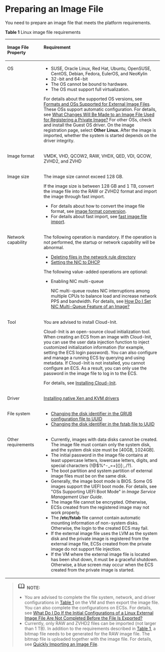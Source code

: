 # Preparing an Image File<a name="EN-US_TOPIC_0030713198"></a>

You need to prepare an image file that meets the platform requirements.

**Table  1**  Linux image file requirements

<a name="table85212269215"></a>
<table><thead align="left"><tr id="row853426172112"><th class="cellrowborder" valign="top" width="23.51%" id="mcps1.2.3.1.1"><p id="p12530269215"><a name="p12530269215"></a><a name="p12530269215"></a>Image File Property</p>
</th>
<th class="cellrowborder" valign="top" width="76.49000000000001%" id="mcps1.2.3.1.2"><p id="p1753152611212"><a name="p1753152611212"></a><a name="p1753152611212"></a>Requirement</p>
</th>
</tr>
</thead>
<tbody><tr id="row1453162692112"><td class="cellrowborder" valign="top" width="23.51%" headers="mcps1.2.3.1.1 "><p id="p1253182672119"><a name="p1253182672119"></a><a name="p1253182672119"></a>OS</p>
</td>
<td class="cellrowborder" valign="top" width="76.49000000000001%" headers="mcps1.2.3.1.2 "><a name="ul889991962516"></a><a name="ul889991962516"></a><ul id="ul889991962516"><li>SUSE, Oracle Linux, Red Hat, Ubuntu, OpenSUSE, CentOS, Debian, Fedora, EulerOS, and NeoKylin</li><li>32-bit and 64-bit</li><li>The OS cannot be bound to hardware.</li><li>The OS must support full virtualization.</li></ul>
<p id="p1787815142817"><a name="p1787815142817"></a><a name="p1787815142817"></a>For details about the supported OS versions, see <a href="formats-and-oss-supported-for-external-image-files.md">Formats and OSs Supported for External Image Files</a>. These OSs support automatic configuration. For details, see <a href="what-changes-will-be-made-to-an-image-file-used-for-registering-a-private-image.md">What Changes Will Be Made to an Image File Used for Registering a Private Image?</a> For other OSs, check and install the Guest OS driver. On the image registration page, select <strong id="b103120441069"><a name="b103120441069"></a><a name="b103120441069"></a>Other Linux.</strong> After the image is imported, whether the system is started depends on the driver integrity.</p>
</td>
</tr>
<tr id="row1653182610212"><td class="cellrowborder" valign="top" width="23.51%" headers="mcps1.2.3.1.1 "><p id="p4532026152119"><a name="p4532026152119"></a><a name="p4532026152119"></a>Image format</p>
</td>
<td class="cellrowborder" valign="top" width="76.49000000000001%" headers="mcps1.2.3.1.2 "><p id="p17531426152112"><a name="p17531426152112"></a><a name="p17531426152112"></a>VMDK, VHD, QCOW2, RAW, VHDX, QED, VDI, QCOW, ZVHD2, and ZVHD</p>
</td>
</tr>
<tr id="row15536261217"><td class="cellrowborder" valign="top" width="23.51%" headers="mcps1.2.3.1.1 "><p id="p353142692117"><a name="p353142692117"></a><a name="p353142692117"></a>Image size</p>
</td>
<td class="cellrowborder" valign="top" width="76.49000000000001%" headers="mcps1.2.3.1.2 "><p id="p1498992571314"><a name="p1498992571314"></a><a name="p1498992571314"></a>The image size cannot exceed 128 GB.</p>
<div class="p" id="p14410175834710"><a name="p14410175834710"></a><a name="p14410175834710"></a>If the image size is between 128 GB and 1 TB, convert the image file into the RAW or ZVHD2 format and import the image through fast import.<a name="ul16854182355610"></a><a name="ul16854182355610"></a><ul id="ul16854182355610"><li>For details about how to convert the image file format, see <a href="quickly-importing-an-image-file-(linux).md#li2635823142815">image format conversion</a>.</li><li>For details about fast import, see <a href="quickly-importing-an-image-file-overview.md">fast image file import</a>.</li></ul>
</div>
</td>
</tr>
<tr id="row3531626162117"><td class="cellrowborder" valign="top" width="23.51%" headers="mcps1.2.3.1.1 "><p id="p35313261219"><a name="p35313261219"></a><a name="p35313261219"></a>Network capability</p>
</td>
<td class="cellrowborder" valign="top" width="76.49000000000001%" headers="mcps1.2.3.1.2 "><p id="p197299113553"><a name="p197299113553"></a><a name="p197299113553"></a>The following operation is mandatory. If the operation is not performed, the startup or network capability will be abnormal.</p>
<a name="ul10942125439"></a><a name="ul10942125439"></a><ul id="ul10942125439"><li><a href="deleting-files-in-the-network-rule-directory.md">Deleting files in the network rule directory</a></li><li><a href="setting-the-nic-to-dhcp-(linux).md">Setting the NIC to DHCP</a></li></ul>
<p id="p1256214156553"><a name="p1256214156553"></a><a name="p1256214156553"></a>The following value-added operations are optional:</p>
<a name="ul1454250115714"></a><a name="ul1454250115714"></a><ul id="ul1454250115714"><li>Enabling NIC multi-queue<p id="p733615559471"><a name="p733615559471"></a><a name="p733615559471"></a>NIC multi-queue routes NIC interruptions among multiple CPUs to balance load and increase network PPS and bandwidth. For details, see <a href="how-do-i-set-nic-multi-queue-feature-of-an-image.md">How Do I Set NIC Multi-Queue Feature of an Image?</a></p>
</li></ul>
</td>
</tr>
<tr id="row1558028151811"><td class="cellrowborder" valign="top" width="23.51%" headers="mcps1.2.3.1.1 "><p id="p558018891810"><a name="p558018891810"></a><a name="p558018891810"></a>Tool</p>
</td>
<td class="cellrowborder" valign="top" width="76.49000000000001%" headers="mcps1.2.3.1.2 "><p id="p1657443219185"><a name="p1657443219185"></a><a name="p1657443219185"></a>You are advised to install Cloud-Init.</p>
<p id="p3276725102112"><a name="p3276725102112"></a><a name="p3276725102112"></a>Cloud-Init is an open-source cloud initialization tool. When creating an <span id="text1019113652116"><a name="text1019113652116"></a><a name="text1019113652116"></a>ECS</span><span id="text101922036142115"><a name="text101922036142115"></a><a name="text101922036142115"></a></span> from an image with Cloud-Init, you can use the user data injection function to inject customized initialization information (for example, setting the <span id="text10193113618218"><a name="text10193113618218"></a><a name="text10193113618218"></a>ECS</span><span id="text919323642112"><a name="text919323642112"></a><a name="text919323642112"></a></span> login password). You can also configure and manage a running <span id="text6194936132114"><a name="text6194936132114"></a><a name="text6194936132114"></a>ECS</span><span id="text12195036202113"><a name="text12195036202113"></a><a name="text12195036202113"></a></span> by querying and using metadata. If Cloud-Init is not installed, you cannot configure an <span id="text19766405228"><a name="text19766405228"></a><a name="text19766405228"></a>ECS</span><span id="text897719408224"><a name="text897719408224"></a><a name="text897719408224"></a></span>. As a result, you can only use the password in the image file to log in to the <span id="text297884042211"><a name="text297884042211"></a><a name="text297884042211"></a>ECS</span><span id="text179791540112213"><a name="text179791540112213"></a><a name="text179791540112213"></a></span>.</p>
<p id="p142251129111720"><a name="p142251129111720"></a><a name="p142251129111720"></a>For details, see <a href="installing-cloud-init.md">Installing Cloud-Init</a>.</p>
</td>
</tr>
<tr id="row20361842182918"><td class="cellrowborder" valign="top" width="23.51%" headers="mcps1.2.3.1.1 "><p id="p113644216291"><a name="p113644216291"></a><a name="p113644216291"></a>Driver</p>
</td>
<td class="cellrowborder" valign="top" width="76.49000000000001%" headers="mcps1.2.3.1.2 "><p id="p857214531434"><a name="p857214531434"></a><a name="p857214531434"></a><a href="installing-native-xen-and-kvm-drivers.md">Installing native Xen and KVM drivers</a></p>
</td>
</tr>
<tr id="row7637883311"><td class="cellrowborder" valign="top" width="23.51%" headers="mcps1.2.3.1.1 "><p id="p56591949191514"><a name="p56591949191514"></a><a name="p56591949191514"></a>File system</p>
</td>
<td class="cellrowborder" valign="top" width="76.49000000000001%" headers="mcps1.2.3.1.2 "><a name="ul6303717181618"></a><a name="ul6303717181618"></a><ul id="ul6303717181618"><li><a href="changing-the-disk-identifier-in-the-grub-configuration-file-to-uuid.md">Changing the disk identifier in the GRUB configuration file to UUID</a></li><li><a href="changing-the-disk-identifier-in-the-fstab-file-to-uuid.md">Changing the disk identifier in the fstab file to UUID</a></li></ul>
</td>
</tr>
<tr id="row1661924212312"><td class="cellrowborder" valign="top" width="23.51%" headers="mcps1.2.3.1.1 "><p id="p196201042152313"><a name="p196201042152313"></a><a name="p196201042152313"></a>Other requirements</p>
</td>
<td class="cellrowborder" valign="top" width="76.49000000000001%" headers="mcps1.2.3.1.2 "><a name="ul3863205042313"></a><a name="ul3863205042313"></a><ul id="ul3863205042313"><li>Currently, images with data disks cannot be created. The image file must contain only the system disk, and the system disk size must be [40GB, 1024GB].</li><li>The initial password in the image file contains at least uppercase letters, lowercase letters, digits, and special characters (!@$%^-_=+[{}]:,./?).</li><li>The boot partition and system partition of external image files must be on the same disk.</li><li>Generally, the image boot mode is BIOS. Some OS images support the UEFI boot mode. For details, see "OSs Supporting UEFI Boot Mode" in <em id="i14866344124018"><a name="i14866344124018"></a><a name="i14866344124018"></a>Image Service Management User Guide</em>.</li><li>The image file cannot be encrypted. Otherwise, ECSs created from the registered image may not work properly.</li><li>The <strong id="b1358135519411"><a name="b1358135519411"></a><a name="b1358135519411"></a>/etc/fstab</strong> file cannot contain automatic mounting information of non-system disks. Otherwise, the login to the created <span id="text419153562410"><a name="text419153562410"></a><a name="text419153562410"></a>ECS</span><span id="text141912358241"><a name="text141912358241"></a><a name="text141912358241"></a></span> may fail.</li><li>If the external image file uses the LVM as the system disk and the private image is registered from the external image file, ECSs created from the private image do not support file injection.</li><li>If the VM where the external image file is located has been shut down, it must be a graceful shutdown. Otherwise, a blue screen may occur when the <span id="text17974041924"><a name="text17974041924"></a><a name="text17974041924"></a></span><span id="text169748419214"><a name="text169748419214"></a><a name="text169748419214"></a>ECS</span> created from the private image is started.</li></ul>
</td>
</tr>
</tbody>
</table>

>![](public_sys-resources/icon-note.gif) **NOTE:**   
>-   You are advised to complete the file system, network, and driver configurations in  [Table 1](#table85212269215)  on the VM and then export the image file. You can also complete the configurations on ECSs. For details, see  [What Do I Do If the Initial Configurations of a Linux External Image File Are Not Completed Before the File Is Exported?](what-do-i-do-if-the-initial-configurations-of-a-linux-external-image-file-are-not-completed-before-t.md)  
>-   Currently, only RAW and ZVHD2 files can be imported \(not larger than 1 TB\). In addition to the requirements described in  [Table 1](#table85212269215), a bitmap file needs to be generated for the RAW image file. The bitmap file is uploaded together with the image file. For details, see  [Quickly Importing an Image File](quickly-importing-an-image-file.md).  

